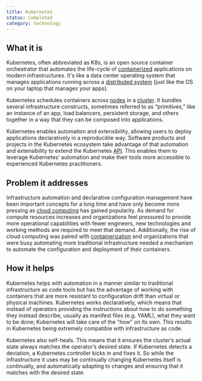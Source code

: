```yaml
---
title: Kubernetes
status: Completed
category: technology
---
```


## What it is

Kubernetes, often abbreviated as K8s, is an open source container orchestrator that 
automates the life-cycle of [containerized](/container/) applications on modern infrastructures. 
It's like a data center operating system that manages applications 
running across a [distributed system](/distributed-systems/) 
(just like the OS on your laptop that manages your apps). 

Kubernetes schedules containers across [nodes](/nodes/) in a [cluster](/cluster/). 
It bundles several infrastructure constructs, sometimes referred to as “primitives,” 
like an instance of an app, load balancers, persistent storage, and others together 
in a way that they can be composed into applications. 

Kubernetes enables automation and extensibility, 
allowing users to deploy applications declaratively in a reproducible way. 
Software products and projects in the Kubernetes ecosystem take advantage of that automation and extensibility 
to extend the Kubernetes [API](/application-programming-interface/). 
This enables them to leverage Kubernetes’ automation and 
make their tools more accessible to experienced Kubernetes practitioners.

## Problem it addresses

Infrastructure automation and declarative configuration management have been important concepts for a long time and 
have only become more pressing as [cloud computing](/cloud-computing/) has gained popularity. 
As demand for compute resources increases and 
organizations feel pressured to provide more operational capabilities with fewer engineers, 
new technologies and working methods are required to meet that demand. 
Additionally, the rise of cloud computing was paired with [containerization](/containerization/) and 
organizations that were busy automating more traditional infrastructure needed a mechanism to 
automate the configuration and deployment of their containers.

## How it helps

Kubernetes helps with automation in a manner similar to traditional infrastructure as code tools 
but has the advantage of working with containers 
that are more resistant to configuration drift than virtual or physical machines.
Kubernetes works declaratively, which means that 
instead of operators providing the instructions about how to do something 
they instead describe, usually as manifest files (e.g. YAML), what they want to be done; 
Kubernetes will take care of the "how" on its own. 
This results in Kubernetes being extremely compatible with infrastructure as code.

Kubernetes also self-heals. 
This means that it ensures the cluster’s actual state always matches the operator’s desired state. 
If Kubernetes detects a deviation, a Kubernetes controller kicks in and fixes it. 
So while the infrastructure it uses may be continually changing 
Kubernetes itself is continually, and automatically adapting to changes and 
ensuring that it matches with the desired state.

